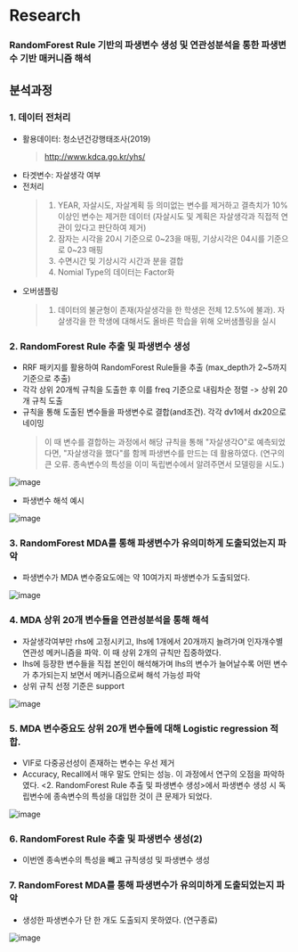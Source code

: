 # Research
### RandomForest Rule 기반의 파생변수 생성 및 연관성분석을 통한 파생변수 기반 매커니즘 해석

## 분석과정
### 1. 데이터 전처리
 - 활용데이터: 청소년건강행태조사(2019)
   > http://www.kdca.go.kr/yhs/
 - 타겟변수: 자살생각 여부
 - 전처리
   > 1) YEAR, 자살시도, 자살계획 등 의미없는 변수를 제거하고 결측치가 10%이상인 변수는 제거한 데이터 (자살시도 및 계획은 자살생각과 직접적 연관이 있다고 판단하여 제거)
   > 2) 잠자는 시각을 20시 기준으로 0~23을 매핑, 기상시각은 04시를 기준으로 0~23 매핑
   > 3) 수면시간 및 기상시각 시간과 분을 결합
   > 4) Nomial Type의 데이터는 Factor화
 - 오버샘플링
   > 1) 데이터의 불균형이 존재(자살생각을 한 학생은 전체 12.5%에 불과). 자살생각을 한 학생에 대해서도 올바른 학습을 위해 오버샘플링을 실시
 
### 2. RandomForest Rule 추출 및 파생변수 생성
 - RRF 패키지를 활용하여 RandomForest Rule들을 추출 (max_depth가 2~5까지 기준으로 추출)
 - 각각 상위 20개씩 규칙을 도출한 후 이를 freq 기준으로 내림차순 정렬 -> 상위 20개 규칙 도출
 - 규칙을 통해 도출된 변수들을 파생변수로 결합(and조건). 각각 dv1에서 dx20으로 네이밍
   > 이 때 변수를 결합하는 과정에서 해당 규칙을 통해 "자살생각O"로 예측되었다면, "자살생각을 했다"를 함께 파생변수를 만드는 데 활용하였다. (연구의 큰 오류. 종속변수의 특성을 이미 독립변수에서 알려주면서 모델링을 시도.)

  ![image](https://user-images.githubusercontent.com/28617435/123726930-c6c9b280-d8cb-11eb-9710-39d232b46d45.png)
  
 - 파생변수 해석 예시
 
 ![image](https://user-images.githubusercontent.com/28617435/123726855-aa2d7a80-d8cb-11eb-9a7f-2fbc0a3894fa.png)

### 3. RandomForest MDA를 통해 파생변수가 유의미하게 도출되었는지 파악
 - 파생변수가 MDA 변수중요도에는 약 10여가지 파생변수가 도출되었다.

 ![image](https://user-images.githubusercontent.com/28617435/123726756-74889180-d8cb-11eb-8e86-222db57a5c81.png)


### 4. MDA 상위 20개 변수들을 연관성분석을 통해 해석
 - 자살생각여부만 rhs에 고정시키고, lhs에 1개에서 20개까지 늘려가며 인자개수별 연관성 메커니즘을 파악. 이 때 상위 2개의 규칙만 집중하였다.
 - lhs에 등장한 변수들을 직접 본인이 해석해가며 lhs의 변수가 늘어날수록 어떤 변수가 추가되는지 보면서 메커니즘으로써 해석 가능성 파악
 - 상위 규칙 선정 기준은 support
 
  ![image](https://user-images.githubusercontent.com/28617435/123726613-41460280-d8cb-11eb-84f8-8774f7e452d1.png)


### 5. MDA 변수중요도 상위 20개 변수들에 대해 Logistic regression 적합.
 - VIF로 다중공선성이 존재하는 변수는 우선 제거
 - Accuracy, Recall에서 매우 말도 안되는 성능. 이 과정에서 연구의 오점을 파악하였다. <2. RandomForest Rule 추출 및 파생변수 생성>에서 파생변수 생성 시 독립변수에 종속변수의 특성을 대입한 것이 큰 문제가 되었다. 

![image](https://user-images.githubusercontent.com/28617435/123726980-db0daf80-d8cb-11eb-9a3b-ba2cfdf74b99.png)

### 6. RandomForest Rule 추출 및 파생변수 생성(2)
 - 이번엔 종속변수의 특성을 빼고 규칙생성 및 파생변수 생성

### 7. RandomForest MDA를 통해 파생변수가 유의미하게 도출되었는지 파악
 - 생성한 파생변수가 단 한 개도 도출되지 못하였다. (연구종료)
 
 ![image](https://user-images.githubusercontent.com/28617435/123727047-f7a9e780-d8cb-11eb-8323-39af862e181c.png)
